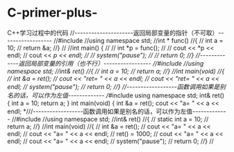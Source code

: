 # C-primer-plus-
C++学习过程中的代码
//---------------------返回局部变量的指针（不可取）------------------
//#include<iostream>
//using namespace std;
//int * func()
//{
//	int a = 10;
//	return &a;
//}
//
//int main() {
//
//	int *p = func();
//
//	cout << *p << endl;
//	cout << *p << endl;
//
//	system("pause");
//
//	return 0;
//}
//-------------返回局部变量的引用（也不行）-----------------
//#include<iostream>
//using namespace std;
//int& ret()
//{
//	int a = 10;
//	return a;
//}
//int main(void)
//{
//	int &a = ret();
//	cout << "ret= " << a << endl;
//	cout << "ret= " << a << endl;
//	system("pause");
//	return 0;
//}
//------------------函数调用如果是别名的话，可以作为左值-------------
/*#include<iostream>
using namespace std;
int& ret()
{
	int a = 10;
	return a;
}
int main(void)
{
	int &a = ret();
	cout << "a= " << a << endl;
	*///------------------函数调用如果是别名的话，可以作为左值-------------
//#include<iostream>
//using namespace std;
//int& ret()
//{
//	 static int a = 10;
//	return a;
//}
//int main(void)
//{
//	int &a = ret();
//	cout << "a= " << a << endl;
//	cout << "a= " << a << endl;
//	ret() = 1000;
//	cout << "a= " << a << endl;
//	cout << "a= " << a << endl;
//	system("pause");
//	return 0;
//}
//	
